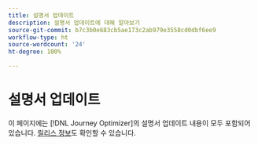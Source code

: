 ```yaml
---
title: 설명서 업데이트
description: 설명서 업데이트에 대해 알아보기
source-git-commit: b7c3b0e683cb5ae173c2ab979e3558cd0dbf6ee9
workflow-type: ht
source-wordcount: '24'
ht-degree: 100%

---
```



# 설명서 업데이트

이 페이지에는 [!DNL Journey Optimizer]의 설명서 업데이트 내용이 모두 포함되어 있습니다.
[릴리스 정보](release-notes.md)도 확인할 수 있습니다.